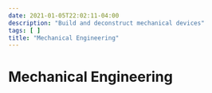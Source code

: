 ```yaml
---
date: 2021-01-05T22:02:11-04:00
description: "Build and deconstruct mechanical devices"
tags: [ ]
title: "Mechanical Engineering"
---
```


<!-- TODO: Tag "engineering" -->

# Mechanical Engineering

